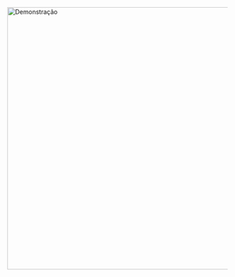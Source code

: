 <a href="https://youtu.be/nQHrmq4zMCk" target="_blank">
  <img src="https://img.youtube.com/vi/nQHrmq4zMCk/0.jpg" alt="Demonstração" width="600">
</a>

